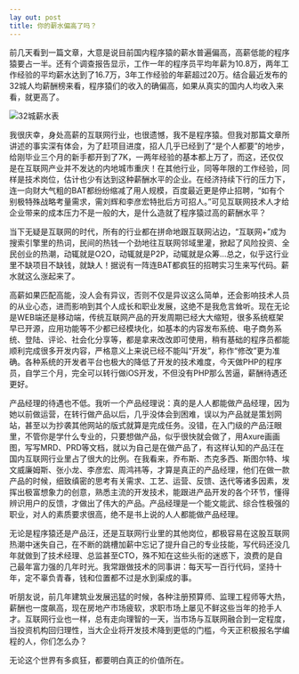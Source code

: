 ```yaml
---
lay out: post
title: 你的薪水偏高了吗？
---
```


前几天看到一篇文章，大意是说目前国内程序猿的薪水普遍偏高，高薪低能的程序猿要占一半。还有个调查报告显示，工作一年的程序员平均年薪为10.8万，两年工作经验的平均薪水达到了16.7万，3年工作经验的年薪超过20万。结合最近发布的32城人均薪酬榜来看，程序猿们的收入的确偏高，如果从真实的国内人均收入来看，就更高了。

![32城薪水表](http://oifrca68z.bkt.clouddn.com/zeove/image/32chengrenjunxinchoubang.jpg)

我很庆幸，身处高薪的互联网行业，也很遗憾，我不是程序猿。但我对那篇文章所讲述的事实深有体会，为了赶项目进度，招人几乎已经到了“是个人都要”的地步，给刚毕业三个月的新手都开到了7K，一两年经验的基本都上万了，而这，还仅仅是在互联网产业并不发达的内地城市重庆！在其他行业，同等年限的工作经验，同样是技术岗位，估计也少有达到这种薪酬水平的企业。在经济持续下行的压力下，连一向财大气粗的BAT都纷纷缩减了用人规模，百度最近更是停止招聘，“如有个别极特殊战略考量需求，需刘辉和李彦宏特批后方可招人。”可见互联网技术人才给企业带来的成本压力不是一般的大，是什么造就了程序猿过高的薪酬水平？

当下无疑是互联网的时代，所有的行业都在拼命地跟互联网沾边，“互联网+”成为搜索引擎里的热词，民间的热钱一个劲地往互联网邻域里灌，掀起了风险投资、全民创业的热潮，动辄就是O2O，动辄就是P2P，动辄就是众筹…总之，似乎这行业里不缺项目不缺钱，就缺人！据说有一阵连BAT都疯狂的招聘实习生来写代码。薪水就这么涨起来了。

高薪如果匹配高能，没人会有异议，否则不仅是异议这么简单，还会影响技术人员的从业心态，进而影响到其个人成长和职业发展，这绝不是我危言耸听。现在无论是WEB端还是移动端，传统互联网产品的开发周期已经大大缩短，很多系统框架早已开源，应用功能等不少都已经模块化，如基本的内容发布系统、电子商务系统、登陆、评论、社会化分享等，都是拿来改改即可使用，稍有基础的程序员都能顺利完成很多开发内容，严格意义上来说已经不能叫“开发”，称作“修改”更为准确。各种系统的开发者平台也极大的降低了开发的技术难度，今天做PHP的程序员，自学三个月，完全可以转行做iOS开发，不但没有PHP那么苦逼，薪酬待遇还更好。

产品经理的待遇也不低。我听一个产品经理说：真的是人人都能做产品经理，因为她以前做运营，在转行做产品以后，几乎没体会到困难，误以为产品就是策划网站，甚至以为抄袭其他网站的版式就算是完成任务。没错，在入门级的产品汪眼里，不管你是学什么专业的，只要想做产品，似乎很快就会做了，用Axure画画图，写写MRD、PRD等文档，就以为自己是在做产品了，有这样认知的产品汪在国内互联网行业里占了很大的比例。在我看来，乔布斯、杰克多西、斯图尔特、埃文威廉姆斯、张小龙、李彦宏、周鸿祎等，才算是真正的产品经理，他们在做一款产品的时候，细致缜密的思考有关需求、工艺、运营、反馈、迭代等诸多因素，发挥出极富想象力的创意，熟悉主流的开发技术，能跟进产品开发的各个环节，懂得辨识用户的反馈，才做出了伟大的产品。产品经理是一个能文能武、综合性极强的职业，对人的素质要求很高，绝不是书上说的人人都能做产品经理。

无论是程序猿还是产品汪，还是互联网行业里的其他岗位，都极容易在这股互联网热潮中迷失自己，在不断的跳槽加薪中忘记了提升自己的专业技能，写代码还没几年就做到了技术经理、总监甚至CTO，殊不知在这些头衔的迷惑下，浪费的是自己最年富力强的几年时光。我常跟做技术的同事讲：每天写一百行代码，坚持十年，定不辜负青春，钱和位置都不过是水到渠成的事。

听朋友说，前几年建筑业发展迅猛的时候，各种注册预算师、监理工程师等大热，薪酬也一度飙高，现在房地产市场疲软，求职市场上屡见不鲜这些当年的抢手人才。互联网行业也一样，总有走向理智的一天，当市场与互联网融合到一定程度，当投资机构回归理性，当大企业将开发技术降到更低的门槛，今天正积极报名学编程的人，你们怎么办？

无论这个世界有多疯狂，都要明白真正的价值所在。
